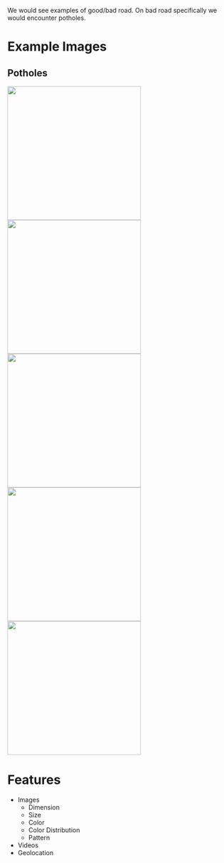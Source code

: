 
We would see examples of good/bad road. On bad road specifically we would encounter potholes.

# Example Images

## Potholes
<img src="http://www.valeofglamorgan.gov.uk/Images/Vehicles%20and%20roads/Pothole.jpg" width="300">
<img src="https://www.ncdot.gov/contact/report/pothole/images/pothole.jpg" width="300">
<img src="https://cbsboston.files.wordpress.com/2018/01/pothole.jpg" width="300">
<img src="https://www.telegraph.co.uk/content/dam/cars/2016/03/24/070213tyr_trans_NvBQzQNjv4BqZgEkZX3M936N5BQK4Va8Rd1_LE3c4DIRmB2hHE4OOWU.jpg" width="300">
<img src="https://upload.wikimedia.org/wikipedia/commons/thumb/9/94/Pothole.jpg/640px-Pothole.jpg" width="300">

# Features
  * Images
    * Dimension
    * Size
    * Color
    * Color Distribution
    * Pattern
  * Videos
  * Geolocation 

